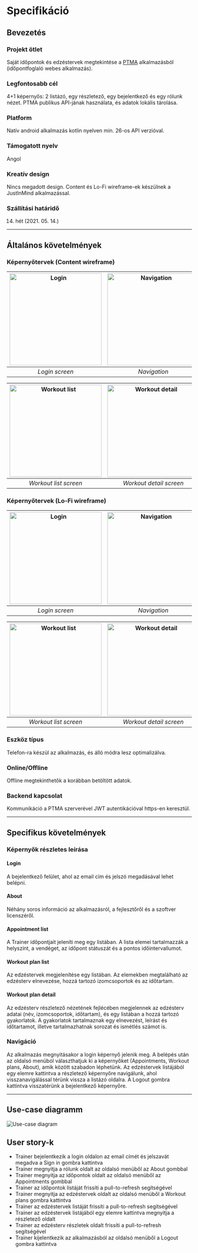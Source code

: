 # Specifikáció

## Bevezetés

### Projekt ötlet

Saját időpontok és edzéstervek megtekintése a [PTMA](https://ptma-test.herokuapp.com/) alkalmazásból (időpontfoglaló
webes alkalmazás).

### Legfontosabb cél

4+1 képernyős: 2 listázó, egy részletező, egy bejelentkező és egy rólunk nézet. PTMA publikus API-jának használata, és adatok lokális tárolása.

### Platform

Natív android alkalmazás kotlin nyelven min. 26-os API verzióval.

### Támogatott nyelv

Angol

### Kreatív design

Nincs megadott design. Content és Lo-Fi wireframe-ek készülnek a JustInMind alkalmazással.

### Szállítási határidő

14. hét (2021. 05. 14.)

---

## Általános követelmények

### Képernyőtervek (Content wireframe)

| <img src="images/wireframes/content/Login.png" alt="Login" width="250"/> | <img src="images/wireframes/content/Navigation.png" alt="Navigation" width="250"/> | <img src="images/wireframes/content/Appointment list.png" alt="Appointment list" width="250"/> |
|:--:|:--:|:--:|
| *Login screen* | *Navigation* | *Appointment list screen* |

| <img src="images/wireframes/content/Workout list.png" alt="Workout list" width="250"/> | <img src="images/wireframes/content/Workout detail.png" alt="Workout detail" width="250"/> | <img src="images/wireframes/content/About.png" alt="About" width="250"/> |
|:--:|:--:|:--:|
| *Workout list screen* | *Workout detail screen* | *About screen* |

### Képernyőtervek (Lo-Fi wireframe)

| <img src="images/wireframes/lofi/Login.png" alt="Login" width="250"/> | <img src="images/wireframes/lofi/Navigation.png" alt="Navigation" width="250"/> | <img src="images/wireframes/lofi/Appointment list.png" alt="Appointment list" width="250"/> |
|:--:|:--:|:--:|
| *Login screen* | *Navigation* | *Appointment list screen* |

| <img src="images/wireframes/lofi/Workout list.png" alt="Workout list" width="250"/> | <img src="images/wireframes/lofi/Workout detail.png" alt="Workout detail" width="250"/> | <img src="images/wireframes/lofi/About.png" alt="About" width="250"/> |
|:--:|:--:|:--:|
| *Workout list screen* | *Workout detail screen* | *About screen* |

### Eszköz típus

Telefon-ra készül az alkalmazás, és álló módra lesz optimalizálva.

### Online/Offline

Offline megtekinthetők a korábban betöltött adatok.

### Backend kapcsolat

Kommunikáció a PTMA szerverével JWT autentikációval https-en keresztül.

---

## Specifikus követelmények

### Képernyők részletes leírása

#### Login

A bejelentkező felület, ahol az email cím és jelszó megadásával lehet belépni.

#### About

Néhány soros információ az alkalmazásról, a fejlesztőről és a szoftver licenszéről.

#### Appointment list

A Trainer időpontjait jeleníti meg egy listában. A lista elemei tartalmazzák a helyszínt, a vendéget, az időpont státuszát és a pontos időintervallumot.

#### Workout plan list

Az edzéstervek megjelenítése egy listában. Az elemekben megtalálható az edzésterv elnevezése, hozzá tartozó izomcsoportok és az időtartam.

#### Workout plan detail

Az edzésterv részletező nézetének fejlécében megjelennek az edzésterv adatai (név, izomcsoportok, időtartam), és egy listában a hozzá tartozó gyakorlatok. A gyakorlatok tartalmaznak egy elnevezést, leírást és időtartamot, illetve tartalmazhatnak sorozat és ismétlés számot is.

### Navigáció

Az alkalmazás megnyitásakor a login képernyő jelenik meg. A belépés után az oldalsó menüból választhatjuk ki a képernyőket (Appointments, Workout plans, About), amik között szabadon léphetünk.
Az edzéstervek listájából egy elemre kattintva a részletező képernyőre navigálunk, ahol visszanavigálással térünk vissza a listázó oldalra.
A Logout gombra kattintva visszatérünk a bejelentkező képernyőre.

---

## Use-case diagramm

![Use-case diagram](images/wireframes/diagram/Use-case%20diagram.svg)

[comment]: <> '<img src="http://yuml.me/diagram/plain/usecase/[Trainer]-(Sign in),[Trainer]-(List appointments),[Trainer]-(List workout plans),[Trainer]-(Get workout plan details),[Trainer]-(View about page),[Trainer]-(Log out),(List appointments)<(Pull to refresh),(List workout plans)<(Pull to refresh),(Get workout plan details)<(Pull to refresh),(Sign in)<(Enter email and password)"  alt="Use-case diagram" />'

## User story-k

- Trainer bejelentkezik a login oldalon az email címét és jelszavát megadva a Sign in gombra kattintva
- Trainer megnyitja a rólunk oldalt az oldalsó menüből az About gombbal
- Trainer megnyitja az időpontok oldalt az oldalsó menüből az Appointments gombbal
- Trainer az időpontok listáját frissíti a pull-to-refresh segítségével
- Trainer megnyitja az edzéstervek oldalt az oldalsó menüből a Workout plans gombra kattintva
- Trainer az edzéstervek listáját frissíti a pull-to-refresh segítségével
- Trainer az edzéstervek listájából egy elemre kattintva megnyitja a részletező oldalt
- Trainer az edzésterv részletek oldalt frissíti a pull-to-refresh segítségével
- Trainer kijelentkezik az alkalmazásból az oldalsó menüből a Logout gombra kattintva
